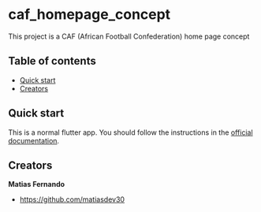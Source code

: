 # caf_homepage_concept
This project is a CAF (African Football Confederation) home page concept

## Table of contents

- [Quick start](#quick-start)
- [Creators](#creators)

## Quick start

This is a normal flutter app. You should follow the instructions in the [official documentation](https://flutter.io/docs/get-started/install).

## Creators

**Matias Fernando**

- <https://github.com/matiasdev30>


